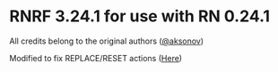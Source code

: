 # RNRF 3.24.1 for use with RN 0.24.1

All credits belong to the original authors ([@aksonov](https://github.com/aksonov/react-native-router-flux))

Modified to fix REPLACE/RESET actions ([Here](https://github.com/aksonov/react-native-router-flux/pull/618/commits/e828fb071b6705e2579399cc1f77c4f96e43a67f))
